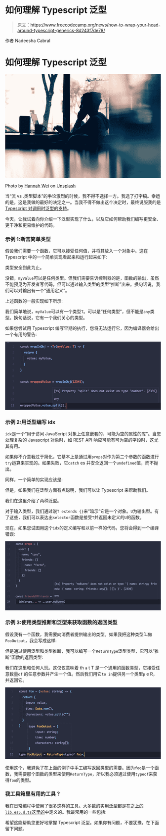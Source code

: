 # 如何理解 Typescript 泛型

> 原文：<https://www.freecodecamp.org/news/how-to-wrap-your-head-around-typescript-generics-8d243f7de78/>

作者 Nadeesha Cabral

# 如何理解 Typescript 泛型

![1*Xzv2yE1U41x5qA9j_4M63w](img/6cf8f0eb78507cc09b63274123880916.png)

Photo by [Hannah Wei](https://unsplash.com/photos/aso6SYJZGps?utm_source=unsplash&utm_medium=referral&utm_content=creditCopyText) on [Unsplash](https://unsplash.com/search/photos/study?utm_source=unsplash&utm_medium=referral&utm_content=creditCopyText)

当“流 vs .类型脚本”的争论激烈的时候，我不得不选择一方。我选了打字稿。幸运的是，这是我做的最好的决定之一。当我不得不做出这个决定时，最终说服我的是 [Typescript 对调用时泛型的支持](https://medium.com/@nadeesha/why-i-choose-typescript-specifying-generic-parameters-during-call-time-706003f55675)。

今天，让我试着向你介绍一下泛型实现了什么，以及它如何帮助我们编写更安全、更干净和更易维护的代码。

### 示例 1:断言简单类型

假设我们需要一个函数，它可以接受任何值，并将其放入一个对象中。这在 Typescript 中的一个简单实现看起来和运行起来如下:

类型安全到此为止。

没错，`myValue`可以是任何类型。但我们需要告诉控制器的是，函数的输出，虽然不能预见为开发者写代码，但可以通过输入类型的类型“推断”出来。换句话说，我们可以对输出有一个“通用定义”。

上述函数的一般实现如下所示:

我们简单地说，`myValue`可以有一个类型`T`。可以是“任何类型”，但不能是`any`类型。换句话说，它有一个我们关心的类型。

如果您尝试用 Typescript 编写早期的执行，您将无法运行它，因为编译器会给出一个有用的警告:

![1*1uIU75xsSfWbGWVOmOUsKg](img/ef847194bc7b69c47ff91d1124f30314.png)

### 示例 2:用泛型编写 idx

`idx`是一个“用于访问 JavaScript 对象上任意嵌套的、可能为空的属性的库”。当您处理复杂的 Javascript 对象时，如 REST API 响应可能有可为空的字段时，这尤其有用。

如果你不介意我过于简化，它基本上是通过用`props`对作为第二个参数的函数进行`try`运算来实现的。如果失败，它`catch` es 并安全返回一个`undefined`值，而不抛出。

同样，一个简单的实现应该是:

但是，如果我们在泛型方面有点聪明，我们可以让 Typescript 来帮助我们。

我们在这里介绍了两种泛型。

对于输入类型，我们通过说`T extends {}`来“暗示”它是一个对象。`U`为输出型。有了这些，我们可以表达出`selector`函数是接受`T`并返回未定义的`U`的函数。

现在，如果您试图用这个`idx`的定义编写和以前一样的代码，您将会得到一个编译错误:

![1*pdasjNVJPY2ClKdENWBw6A](img/4bcee345e80d4a1dc674ec1112fdfc3a.png)

### 示例 3:使用类型推断和泛型来获取函数的返回类型

假设我有一个函数，我需要向消费者提供输出的类型。如果我把这种类型叫做`FooOutput`，我会写成这样:

但是通过使用泛型和类型推断，我可以编写一个`ReturnType`泛型类型，它可以“推断”函数的返回类型:

我们在这里和任何人玩。这仅仅意味着 th `a` t T 是一个通用的函数类型，它接受任意数量`of` 的任意参数并产生一个值。然后我们用它`to in`提供另一个类型`p` e R，并返回它。

![1*gKVGuI3cUiJ043SjQn81hw](img/e75a32610a4b0dab9cab67e3335545b6.png)

使用这个，我避免了在上面的例子中手工编写返回类型的需要。因为`foo`是一个函数，我需要那个函数的类型来使用`ReturnType`，所以我必须通过使用`typeof`来获得`foo`的类型。

### 我工具箱里有用的工具？

我在日常编程中使用了很多这样的工具。大多数的实用泛型都是在[之上的`lib.es5.d.ts`这里的](https://github.com/Microsoft/TypeScript/blob/master/lib/lib.es5.d.ts#L1411)中定义的。我最常用的一些包括:

希望这能帮助您更好地掌握 Typescript 泛型。如果你有问题，不要犹豫，在下面留下问题。